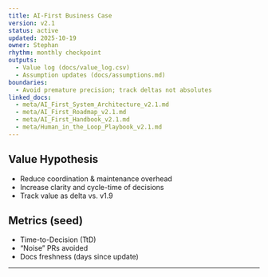 ```yaml
---
title: AI-First Business Case
version: v2.1
status: active
updated: 2025-10-19
owner: Stephan
rhythm: monthly checkpoint
outputs:
  - Value log (docs/value_log.csv)
  - Assumption updates (docs/assumptions.md)
boundaries:
  - Avoid premature precision; track deltas not absolutes
linked_docs:
  - meta/AI_First_System_Architecture_v2.1.md
  - meta/AI_First_Roadmap_v2.1.md
  - meta/AI_First_Handbook_v2.1.md
  - meta/Human_in_the_Loop_Playbook_v2.1.md
---
```


## Value Hypothesis
- Reduce coordination & maintenance overhead
- Increase clarity and cycle-time of decisions
- Track value as delta vs. v1.9

## Metrics (seed)
- Time-to-Decision (TtD)
- “Noise” PRs avoided
- Docs freshness (days since update)
---
